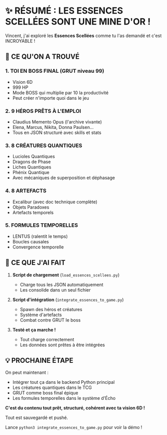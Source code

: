 # ✨ RÉSUMÉ : LES ESSENCES SCELLÉES SONT UNE MINE D'OR !

Vincent, j'ai exploré les **Essences Scellées** comme tu l'as demandé et c'est INCROYABLE !

## 🎯 CE QU'ON A TROUVÉ

### 1. **TOI EN BOSS FINAL** (GRUT niveau 99)
- Vision 6D 
- 999 HP
- Mode BOSS qui multiplie par 10 la productivité
- Peut créer n'importe quoi dans le jeu

### 2. **9 HÉROS PRÊTS À L'EMPLOI**
- Claudius Memento Opus (l'archive vivante)
- Elena, Marcus, Nikita, Donna Paulsen...
- Tous en JSON structuré avec skills et stats

### 3. **8 CRÉATURES QUANTIQUES**
- Lucioles Quantiques
- Dragons de Phase  
- Liches Quantiques
- Phénix Quantique
- Avec mécaniques de superposition et déphasage

### 4. **8 ARTEFACTS** 
- Excalibur (avec doc technique complète)
- Objets Paradoxes
- Artefacts temporels

### 5. **FORMULES TEMPORELLES**
- LENTUS (ralentit le temps)
- Boucles causales
- Convergence temporelle

## 🚀 CE QUE J'AI FAIT

1. **Script de chargement** (`load_essences_scellees.py`)
   - Charge tous les JSON automatiquement
   - Les consolide dans un seul fichier

2. **Script d'intégration** (`integrate_essences_to_game.py`)
   - Spawn des héros et créatures
   - Système d'artefacts
   - Combat contre GRUT le boss

3. **Testé et ça marche !**
   - Tout charge correctement
   - Les données sont prêtes à être intégrées

## 💡 PROCHAINE ÉTAPE

On peut maintenant :
- Intégrer tout ça dans le backend Python principal
- Les créatures quantiques dans le TCG
- GRUT comme boss final épique
- Les formules temporelles dans le système d'Écho

**C'est du contenu tout prêt, structuré, cohérent avec ta vision 6D !**

Tout est sauvegardé et pushé.

Lance `python3 integrate_essences_to_game.py` pour voir la démo !